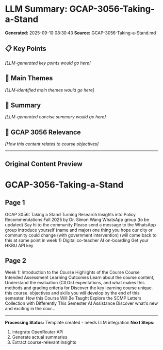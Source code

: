 # LLM Summary: GCAP-3056-Taking-a-Stand

**Generated:** 2025-09-10 08:30:43
**Source:** GCAP-3056-Taking-a-Stand.md

## 📋 Key Points

*[LLM-generated key points would go here]*

## 🎯 Main Themes

*[LLM-identified main themes would go here]*

## 📖 Summary

*[LLM-generated concise summary would go here]*

## 🔗 GCAP 3056 Relevance

*[How this content relates to course objectives]*

---

## Original Content Preview

# GCAP-3056-Taking-a-Stand

## Page 1

GCAP 3056: Taking a
Stand
Turning Research Insights into Policy Recommendations
Fall 2025
by Dr. Simon Wang
WhatsApp group (to be updated)
Say hi to the community
Please send a message to the WhatsApp group
introduce yourself (name and major)
one thing you hope our city or community could change (with
government intervention)
(will come back to this at some point in week 1)
Digital co-teacher
AI on-boarding
Get your HKBU API key

## Page 2

Week 1: Introduction to the Course
Highlights of the Course Course Intended Assessment
Learning Outcomes
Learn about the course content, Understand the evaluation
(CILOs)
expectations, and what makes this methods and grading criteria for
Discover the key learning
course unique. this course.
objectives and skills you will
develop by the end of this
semester.
How this Course Will Be Taught Explore the SCMP Letters Collection with
Differently This Semester AI Assistance
Discover what's new and exciting in the cour...

---

**Processing Status:** Template created - needs LLM integration
**Next Steps:** 
1. Integrate OpenRouter API
2. Generate actual summaries
3. Extract course-relevant insights
